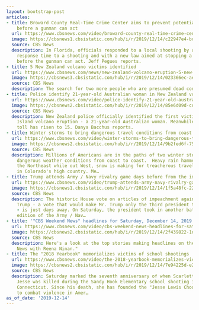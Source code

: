 ```yaml
---
layout: bootstrap-post
articles:
- title: Broward County Real-Time Crime Center aims to prevent potential shootings
    before a gunman can act
  url: https://www.cbsnews.com/video/broward-county-real-time-crime-center-aims-to-prevent-potential-shootings-before-a-gunman-can-act/
  image: https://cbsnews1.cbsistatic.com/hub/i/r/2019/12/14/c22947e4-bd73-4c7a-9ab4-dddfc75a7be1/thumbnail/1200x630/a08152745f6745c6cd39d0a287ccdd5c/1214-en-flstudents-pegues-1994203-640x360.jpg
  source: CBS News
  description: In Florida, officials responded to a local shooting by addressing their
    response time to a shooting and with a new law aimed at stopping a potential shooting
    before the gunman can act. Jeff Pegues reports.
- title: 5 New Zealand volcano victims identified
  url: https://www.cbsnews.com/news/new-zealand-volcano-eruption-5-new-zealand-volcano-victims-identified-2019-12-14/
  image: https://cbsnews3.cbsistatic.com/hub/i/r/2019/12/14/023366ec-aea3-4cd5-8e25-5c34a1f58735/thumbnail/1200x630/2df985ddab4cddd0f0004c920a4d62aa/krystal-browitt.jpg
  source: CBS News
  description: The search for two more people who are presumed dead continues.
- title: Police identify 21-year-old Australian woman in New Zealand volcano eruption
  url: https://www.cbsnews.com/video/police-identify-21-year-old-australian-woman-in-new-zealand-volcano-eruption/
  image: https://cbsnews2.cbsistatic.com/hub/i/r/2019/12/14/85e6d09d-cd01-4e15-992e-d67a8ef83b83/thumbnail/1200x630/b5f378353f7dd430d2f13e37fc253549/1214-en-nzlatest-bacchus-1994192-640x360.jpg
  source: CBS News
  description: New Zealand police officially identified the first victim in the White
    Island volcano eruption - a 21-year-old Australian woman. Meanwhile, the death
    toll has risen to 15. Danya Bacchus reports.
- title: Winter storms to bring dangerous travel conditions from coast to coast
  url: https://www.cbsnews.com/video/winter-storms-to-bring-dangerous-travel-conditions-from-coast-to-coast/
  image: https://cbsnews2.cbsistatic.com/hub/i/r/2019/12/14/9b2fed6f-75d5-402b-8e59-8946042ebf40/thumbnail/1200x630/531f4953e8e29689b02cc39741e77d86/1214-en-wx-berardelli-1994186-640x360.jpg
  source: CBS News
  description: Millions of Americans are in the paths of two winter storms, bringing
    dangerous weather conditions from coast to coast.  Heavy rain hammered parts of
    the Northeast while out West, snow is making for treacherous travel conditions
    in Colorado's high country. Me…
- title: Trump attends Army / Navy rivalry game days before from the impeachment vote
  url: https://www.cbsnews.com/video/trump-attends-army-navy-rivalry-game-days-before-from-the-impeachment-vote/
  image: https://cbsnews1.cbsistatic.com/hub/i/r/2019/12/14/1f5a48fc-22a4-49eb-8ee7-3ba15cdec177/thumbnail/1200x630/4450205c19d146b1095a4d221f493fd9/1214-en-impeachmentlatest-reid-1994177-640x360.jpg
  source: CBS News
  description: The historic House vote on articles of impeachment against President
    Trump - a vote that would make Mr. Trump only the third president to be impeached
    - is just days away. On Saturday, the president took in another battle - the 120th
    edition of the Army / Nav…
- title: '"CBS Weekend News" headlines for Saturday, December 14, 2019'
  url: https://www.cbsnews.com/video/cbs-weekend-news-headlines-for-saturday-december-14-2019/
  image: https://cbsnews2.cbsistatic.com/hub/i/r/2019/12/14/2f439822-1d75-4882-a17e-1beb201b88fc/thumbnail/1200x630/bd56db489ff1a8d1295542d91ea2114d/1214-en-headlines-1994173-640x360.jpg
  source: CBS News
  description: Here's a look at the top stories making headlines on the "CBS Evening
    News with Reena Ninan."
- title: The "2018 Yearbook" memorializes victims of school shootings
  url: https://www.cbsnews.com/video/the-2018-yearbook-memorializes-victims-of-school-shootings/
  image: https://cbsnews2.cbsistatic.com/hub/i/r/2019/12/14/7e94225d-e2e8-4748-bae3-d421edaca7b2/thumbnail/1200x630/687758c9ce31a39225d0c946bdc7de20/1214-cbsn-tpd-2018yearbookmassshot-1994161-640x360.jpg
  source: CBS News
  description: Saturday marked the seventh anniversary of when Scarlett Lewis' son
    Jesse was killed during the Sandy Hook Elementary school shooting in Newtown,
    Connecticut. Since his death, she has founded the "Jesse Lewis Choose Love Foundation"
    to combat violence in Amer…
as_of_date: '2019-12-14'
---
```


